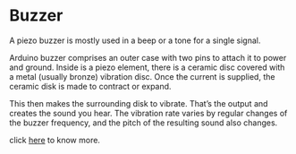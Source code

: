 # Buzzer
A piezo buzzer is mostly used in a beep or a tone for a single signal.

Arduino buzzer comprises an outer case with two pins to attach it to power and ground. Inside is a piezo element, there is a ceramic disc covered with a metal (usually bronze) vibration disc. Once the current is supplied, the ceramic disk is made to contract or expand.

This then makes the surrounding disk to vibrate. That’s the output and creates the sound you hear. The vibration rate varies by regular changes of the buzzer frequency, and the pitch of the resulting sound also changes.

click [here](https://handtoolsforfun.com/how-a-buzzer-works-in-arduino/#:~:text=An%20Arduino%20buzzer%20is%20also%20called%20a%20piezo,based%20on%20the%20reverse%20of%20the%20piezoelectric%20effect.) to know more.

